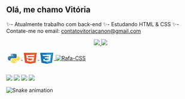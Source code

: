 ## Olá, me chamo Vitória

✨- Atualmente trabalho com back-end
✨- Estudando HTML & CSS
✨- Contate-me no email: contatovitoriacanon@gmail.com

<div align="center">
  <a href="https://github.com/canonvitoria">
  <img height="180em" src="https://github-readme-stats.vercel.app/api?username=canonvitoria&show_icons=true&theme=tokyonight&include_all_commits=true&count_private=true"/>
  <img height="180em" src="https://github-readme-stats.vercel.app/api/top-langs/?username=canonvitoria&layout=compact&langs_count=7&theme=tokyonight"/>
</div>

<div style="display: inline_block"><br>
  <img align="center" alt="Rafa-Python" height="30" width="40" src="https://raw.githubusercontent.com/devicons/devicon/master/icons/python/python-original.svg">
  <img align="center" alt="Rafa-HTML" height="30" width="40" src="https://raw.githubusercontent.com/devicons/devicon/master/icons/html5/html5-original.svg">
  <img align="center" alt="Rafa-CSS" height="30" width="40" src="https://raw.githubusercontent.com/devicons/devicon/master/icons/css3/css3-original.svg">
  <img align="center" alt="Rafa-CSS" height="30" width="40" src=" https://reussirsaboutiqueenligne.fr/wp-content/uploads/2022/03/comment-creer-un-clone-de-wordle-en-javascript.png">
 </div>

  ##
  
  <div><a href=https://www.youtube.com/channel/UCSkZC-ipjNChPkDZ2iZ_Ssg target="_blank"><img src="https://img.shields.io/badge/YouTube-FF0000?style=for-the-badge&logo=youtube&logoColor=white" target="_blank"></a>
  <a href=https://www.instagram.com/can0ff/ target="_blank"><img src="https://img.shields.io/badge/-Instagram-%23E4405F?style=for-the-badge&logo=instagram&logoColor=white" target="_blank"></a>
 <a href=https://discord.com/channels/@me target="_blank"><img src="https://img.shields.io/badge/Discord-7289DA?style=for-the-badge&logo=discord&logoColor=white" target="_blank"></a> 
  <a href = "mailto:contatovitoriacanon@gmail.com"><img src="https://img.shields.io/badge/-Gmail-%23333?style=for-the-badge&logo=gmail&logoColor=white" target="_blank"></a>
  
 ![Snake animation](https://github.com/canonvitoria/canonvitoria/blob/output/github-contribution-grid-snake.svg)

 </div>

